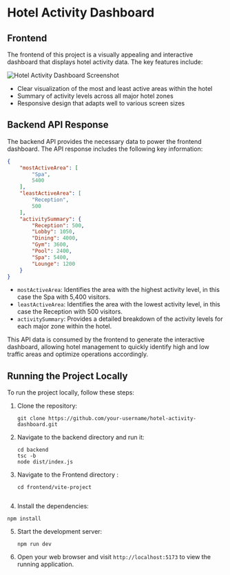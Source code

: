 
# Hotel Activity Dashboard

## Frontend

The frontend of this project is a visually appealing and interactive dashboard that displays hotel activity data. The key features include:

![Hotel Activity Dashboard Screenshot](https://github.com/user-attachments/assets/a092400c-1af3-4d9f-8f98-023edfe3cc56)

- Clear visualization of the most and least active areas within the hotel
- Summary of activity levels across all major hotel zones
- Responsive design that adapts well to various screen sizes

## Backend API Response

The backend API provides the necessary data to power the frontend dashboard. The API response includes the following key information:

```json
{
    "mostActiveArea": [
        "Spa",
        5400
    ],
    "leastActiveArea": [
        "Reception",
        500
    ],
    "activitySummary": {
        "Reception": 500,
        "Lobby": 1050,
        "Dining": 4000,
        "Gym": 3600,
        "Pool": 2400,
        "Spa": 5400,
        "Lounge": 1200
    }
}
```

- `mostActiveArea`: Identifies the area with the highest activity level, in this case the Spa with 5,400 visitors.
- `leastActiveArea`: Identifies the area with the lowest activity level, in this case the Reception with 500 visitors.
- `activitySummary`: Provides a detailed breakdown of the activity levels for each major zone within the hotel.

This API data is consumed by the frontend to generate the interactive dashboard, allowing hotel management to quickly identify high and low traffic areas and optimize operations accordingly.

## Running the Project Locally

To run the project locally, follow these steps:

1. Clone the repository:
   ```
   git clone https://github.com/your-username/hotel-activity-dashboard.git
   ```

2. Navigate to the backend directory and run it:
   ```
   cd backend
   tsc -b
   node dist/index.js
   ```
3. Navigate to the Frontend directory :
   ```
   cd frontend/vite-project
  
   ```

4.  Install the dependencies:
   ```
   npm install
   ```

5. Start the development server:
   ```
   npm run dev
   ```

6. Open your web browser and visit `http://localhost:5173` to view the running application.
